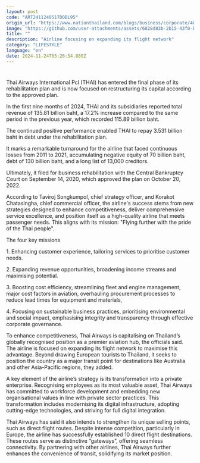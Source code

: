 ```yaml
---
layout: post
code: "ART2411240517DOBL95"
origin_url: "https://www.nationthailand.com/blogs/business/corporate/40043556"
image: "https://github.com/user-attachments/assets/6828d83b-2b15-43f0-b828-d9e1161bd214"
title: ""
description: "Airline focusing on expanding its flight network"
category: "LIFESTYLE"
language: "en"
date: 2024-11-24T05:26:54.880Z
---
```


# 









Thai Airways International Pcl (THAI) has entered the final phase of its rehabilitation plan and is now focused on restructuring its capital according to the approved plan.

In the first nine months of 2024, THAI and its subsidiaries reported total revenue of 135.81 billion baht, a 17.2% increase compared to the same period in the previous year, which recorded 115.89 billion baht.

The continued positive performance enabled THAI to repay 3.531 billion baht in debt under the rehabilitation plan.

It marks a remarkable turnaround for the airline that faced continuous losses from 2011 to 2021, accumulating negative equity of 70 billion baht, debt of 130 billion baht, and a long list of 13,000 creditors.

Ultimately, it filed for business rehabilitation with the Central Bankruptcy Court on September 14, 2020, which approved the plan on October 20, 2022.

According to Taviroj Songkumpol, chief strategy officer, and Korakot Chatasingha, chief commercial officer, the airline's success stems from new strategies designed to enhance competitiveness, deliver comprehensive service excellence, and position itself as a high-quality airline that meets passenger needs. This aligns with its mission: "Flying further with the pride of the Thai people".

The four key missions

1\. Enhancing customer experience, tailoring services to prioritise customer needs.

2\. Expanding revenue opportunities, broadening income streams and maximising potential.

3\. Boosting cost efficiency, streamlining fleet and engine management, major cost factors in aviation, overhauling procurement processes to reduce lead times for equipment and materials,

4\. Focusing on sustainable business practices, prioritising environmental and social impact, emphasising integrity and transparency through effective corporate governance.

To enhance competitiveness, Thai Airways is capitalising on Thailand’s globally recognised position as a premier aviation hub, the officials said. The airline is focused on expanding its flight network to maximise this advantage. Beyond drawing European tourists to Thailand, it seeks to position the country as a major transit point for destinations like Australia and other Asia-Pacific regions, they added.

A key element of the airline’s strategy is its transformation into a private enterprise. Recognising employees as its most valuable asset, Thai Airways has committed to workforce development and embedding new organisational values in line with private sector practices. This transformation includes modernising its digital infrastructure, adopting cutting-edge technologies, and striving for full digital integration.

Thai Airways has said it also intends to strengthen its unique selling points, such as direct flight routes. Despite intense competition, particularly in Europe, the airline has successfully established 10 direct flight destinations. These routes serve as distinctive “gateways”, offering seamless connectivity. By partnering with other airlines, Thai Airways further enhances the convenience of transit, solidifying its market position.

